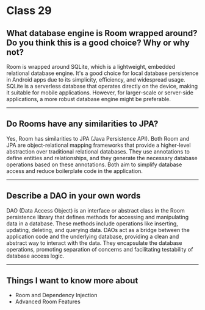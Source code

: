 # Class 29

## What database engine is Room wrapped around? Do you think this is a good choice? Why or why not?

Room is wrapped around SQLite, which is a lightweight, embedded relational database engine. It's a good choice for local database persistence in Android apps due to its simplicity, efficiency, and widespread usage. SQLite is a serverless database that operates directly on the device, making it suitable for mobile applications. However, for larger-scale or server-side applications, a more robust database engine might be preferable.

---

## Do Rooms have any similarities to JPA?

Yes, Room has similarities to JPA (Java Persistence API). Both Room and JPA are object-relational mapping frameworks that provide a higher-level abstraction over traditional relational databases. They use annotations to define entities and relationships, and they generate the necessary database operations based on these annotations. Both aim to simplify database access and reduce boilerplate code in the application.

---

## Describe a DAO in your own words

DAO (Data Access Object) is an interface or abstract class in the Room persistence library that defines methods for accessing and manipulating data in a database. These methods include operations like inserting, updating, deleting, and querying data. DAOs act as a bridge between the application code and the underlying database, providing a clean and abstract way to interact with the data. They encapsulate the database operations, promoting separation of concerns and facilitating testability of database access logic.

---

## Things I want to know more about

- Room and Dependency Injection
- Advanced Room Features